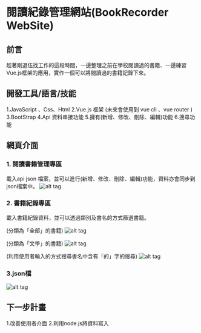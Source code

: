 # 閱讀紀錄管理網站(BookRecorder WebSite)


## 前言
趁著剛退伍找工作的這段時間，一邊整理之前在學校閱讀過的書籍、一邊練習Vue.js框架的應用，實作一個可以將閱讀過的書籍記錄下來。

## 開發工具/語言/技能
1.JavaScript 、Css、Html
2.Vue.js 框架 (未來會使用到 vue cli 、vue router )
3.BootStrap
4.Api 資料串接功能
5.擁有(新增、修改、刪除、編輯)功能
6.搜尋功能


## 網頁介面

### 1. 閱讀書籍管理專區

載入api  json  檔案，並可以進行(新增、修改、刪除、編輯)功能，資料亦會同步到json檔案中。
![alt tag](http://imgur.com/B9Ex66v.jpg)


### 2. 書籍紀錄專區

載入書籍紀錄資料，並可以透過類別及書名的方式篩選書籍。

(分類為「全部」的書籍)
![alt tag](http://imgur.com/gsNUX1J.jpg)

(分類為「文學」的書籍)
![alt tag](http://imgur.com/FzHh9Hd.jpg)

(利用使用者輸入的方式搜尋書名中含有「的」字的搜尋)
![alt tag](http://imgur.com/NK7uFbF.jpg)

### 3.json檔

![alt tag](http://imgur.com/nJ1RKHK.jpg)

## 下一步計畫
1.改善使用者介面
2.利用node.js將資料寫入



